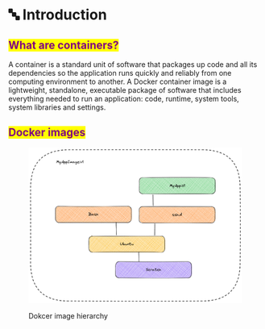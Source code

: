 # 🔤 Introduction

## <mark style="color:purple;">What are containers?</mark> <a href="#what-are-containers" id="what-are-containers"></a>

A container is a standard unit of software that packages up code and all its dependencies so the application runs quickly and reliably from one computing environment to another. A Docker container image is a lightweight, standalone, executable package of software that includes everything needed to run an application: code, runtime, system tools, system libraries and settings.

## <mark style="color:purple;">Docker images</mark> <a href="#docker-images" id="docker-images"></a>

<figure><img src=".gitbook/assets/image (1).png" alt="Dokcer image hierarchy"><figcaption><p>Dokcer image hierarchy</p></figcaption></figure>
